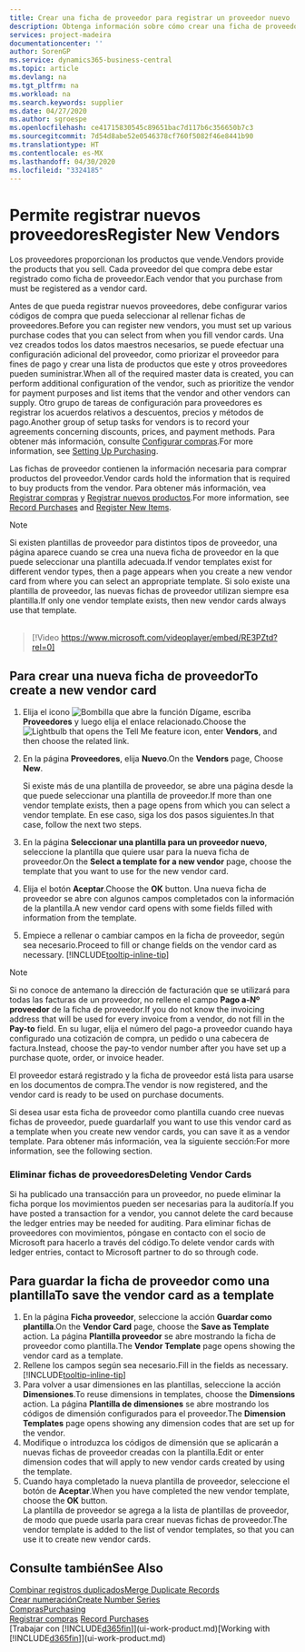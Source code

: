 ```yaml
---
title: Crear una ficha de proveedor para registrar un proveedor nuevo | Documentos de Microsoft
description: Obtenga información sobre cómo crear una ficha de proveedor para registrar un nuevo proveedor.
services: project-madeira
documentationcenter: ''
author: SorenGP
ms.service: dynamics365-business-central
ms.topic: article
ms.devlang: na
ms.tgt_pltfrm: na
ms.workload: na
ms.search.keywords: supplier
ms.date: 04/27/2020
ms.author: sgroespe
ms.openlocfilehash: ce41715830545c89651bac7d117b6c356650b7c3
ms.sourcegitcommit: 7d54d8abe52e0546378cf760f5082f46e8441b90
ms.translationtype: HT
ms.contentlocale: es-MX
ms.lasthandoff: 04/30/2020
ms.locfileid: "3324185"
---
```

# <a name="register-new-vendors"></a><span data-ttu-id="ac025-103">Permite registrar nuevos proveedores</span><span class="sxs-lookup"><span data-stu-id="ac025-103">Register New Vendors</span></span>
<span data-ttu-id="ac025-104">Los proveedores proporcionan los productos que vende.</span><span class="sxs-lookup"><span data-stu-id="ac025-104">Vendors provide the products that you sell.</span></span> <span data-ttu-id="ac025-105">Cada proveedor del que compra debe estar registrado como ficha de proveedor.</span><span class="sxs-lookup"><span data-stu-id="ac025-105">Each vendor that you purchase from must be registered as a vendor card.</span></span>

<span data-ttu-id="ac025-106">Antes de que pueda registrar nuevos proveedores, debe configurar varios códigos de compra que pueda seleccionar al rellenar fichas de proveedores.</span><span class="sxs-lookup"><span data-stu-id="ac025-106">Before you can register new vendors, you must set up various purchase codes that you can select from when you fill vendor cards.</span></span> <span data-ttu-id="ac025-107">Una vez creados todos los datos maestros necesarios, se puede efectuar una configuración adicional del proveedor, como priorizar el proveedor para fines de pago y crear una lista de productos que este y otros proveedores pueden suministrar.</span><span class="sxs-lookup"><span data-stu-id="ac025-107">When all of the required master data is created, you can perform additional configuration of the vendor, such as prioritize the vendor for payment purposes and list items that the vendor and other vendors can supply.</span></span> <span data-ttu-id="ac025-108">Otro grupo de tareas de configuración para proveedores es registrar los acuerdos relativos a descuentos, precios y métodos de pago.</span><span class="sxs-lookup"><span data-stu-id="ac025-108">Another group of setup tasks for vendors is to record your agreements concerning discounts, prices, and payment methods.</span></span> <span data-ttu-id="ac025-109">Para obtener más información, consulte [Configurar compras](purchasing-setup-purchasing.md).</span><span class="sxs-lookup"><span data-stu-id="ac025-109">For more information, see [Setting Up Purchasing](purchasing-setup-purchasing.md).</span></span>

<span data-ttu-id="ac025-110">Las fichas de proveedor contienen la información necesaria para comprar productos del proveedor.</span><span class="sxs-lookup"><span data-stu-id="ac025-110">Vendor cards hold the information that is required to buy products from the vendor.</span></span> <span data-ttu-id="ac025-111">Para obtener más información, vea [Registrar compras](purchasing-how-record-purchases.md) y [Registrar nuevos productos](inventory-how-register-new-items.md).</span><span class="sxs-lookup"><span data-stu-id="ac025-111">For more information, see [Record Purchases](purchasing-how-record-purchases.md) and [Register New Items](inventory-how-register-new-items.md).</span></span>

> [!NOTE]  
>   <span data-ttu-id="ac025-112">Si existen plantillas de proveedor para distintos tipos de proveedor, una página aparece cuando se crea una nueva ficha de proveedor en la que puede seleccionar una plantilla adecuada.</span><span class="sxs-lookup"><span data-stu-id="ac025-112">If vendor templates exist for different vendor types, then a page appears when you create a new vendor card from where you can select an appropriate template.</span></span> <span data-ttu-id="ac025-113">Si solo existe una plantilla de proveedor, las nuevas fichas de proveedor utilizan siempre esa plantilla.</span><span class="sxs-lookup"><span data-stu-id="ac025-113">If only one vendor template exists, then new vendor cards always use that template.</span></span>
<br><br>  

> [!Video https://www.microsoft.com/videoplayer/embed/RE3PZtd?rel=0]

## <a name="to-create-a-new-vendor-card"></a><span data-ttu-id="ac025-114">Para crear una nueva ficha de proveedor</span><span class="sxs-lookup"><span data-stu-id="ac025-114">To create a new vendor card</span></span>
1. <span data-ttu-id="ac025-115">Elija el icono ![Bombilla que abre la función Dígame](media/ui-search/search_small.png "Dígame qué desea hacer"), escriba **Proveedores** y luego elija el enlace relacionado.</span><span class="sxs-lookup"><span data-stu-id="ac025-115">Choose the ![Lightbulb that opens the Tell Me feature](media/ui-search/search_small.png "Tell me what you want to do") icon, enter **Vendors**, and then choose the related link.</span></span>  
2. <span data-ttu-id="ac025-116">En la página **Proveedores**, elija **Nuevo**.</span><span class="sxs-lookup"><span data-stu-id="ac025-116">On the **Vendors** page, Choose **New**.</span></span>

    <span data-ttu-id="ac025-117">Si existe más de una plantilla de proveedor, se abre una página desde la que puede seleccionar una plantilla de proveedor.</span><span class="sxs-lookup"><span data-stu-id="ac025-117">If more than one vendor template exists, then a page opens from which you can select a vendor template.</span></span> <span data-ttu-id="ac025-118">En ese caso, siga los dos pasos siguientes.</span><span class="sxs-lookup"><span data-stu-id="ac025-118">In that case, follow the next two steps.</span></span>
3. <span data-ttu-id="ac025-119">En la página **Seleccionar una plantilla para un proveedor nuevo**, seleccione la plantilla que quiere usar para la nueva ficha de proveedor.</span><span class="sxs-lookup"><span data-stu-id="ac025-119">On the **Select a template for a new vendor** page, choose the template that you want to use for the new vendor card.</span></span>
4. <span data-ttu-id="ac025-120">Elija el botón **Aceptar**.</span><span class="sxs-lookup"><span data-stu-id="ac025-120">Choose the **OK** button.</span></span> <span data-ttu-id="ac025-121">Una nueva ficha de proveedor se abre con algunos campos completados con la información de la plantilla.</span><span class="sxs-lookup"><span data-stu-id="ac025-121">A new vendor card opens with some fields filled with information from the template.</span></span>
5. <span data-ttu-id="ac025-122">Empiece a rellenar o cambiar campos en la ficha de proveedor, según sea necesario.</span><span class="sxs-lookup"><span data-stu-id="ac025-122">Proceed to fill or change fields on the vendor card as necessary.</span></span> [!INCLUDE[tooltip-inline-tip](includes/tooltip-inline-tip_md.md)]

> [!NOTE]  
>   <span data-ttu-id="ac025-123">Si no conoce de antemano la dirección de facturación que se utilizará para todas las facturas de un proveedor, no rellene el campo **Pago a-Nº proveedor** de la ficha de proveedor.</span><span class="sxs-lookup"><span data-stu-id="ac025-123">If you do not know the invoicing address that will be used for every invoice from a vendor, do not fill in the **Pay-to** field.</span></span> <span data-ttu-id="ac025-124">En su lugar, elija el número del pago-a proveedor cuando haya configurado una cotización de compra, un pedido o una cabecera de factura.</span><span class="sxs-lookup"><span data-stu-id="ac025-124">Instead, choose the pay-to vendor number after you have set up a purchase quote, order, or invoice header.</span></span>

<span data-ttu-id="ac025-125">El proveedor estará registrado y la ficha de proveedor está lista para usarse en los documentos de compra.</span><span class="sxs-lookup"><span data-stu-id="ac025-125">The vendor is now registered, and the vendor card is ready to be used on purchase documents.</span></span>

<span data-ttu-id="ac025-126">Si desea usar esta ficha de proveedor como plantilla cuando cree nuevas fichas de proveedor, puede guardarla</span><span class="sxs-lookup"><span data-stu-id="ac025-126">If you want to use this vendor card as a template when you create new vendor cards, you can save it as a vendor template.</span></span> <span data-ttu-id="ac025-127">Para obtener más información, vea la siguiente sección:</span><span class="sxs-lookup"><span data-stu-id="ac025-127">For more information, see the following section.</span></span>

### <a name="deleting-vendor-cards"></a><span data-ttu-id="ac025-128">Eliminar fichas de proveedores</span><span class="sxs-lookup"><span data-stu-id="ac025-128">Deleting Vendor Cards</span></span>
<span data-ttu-id="ac025-129">Si ha publicado una transacción para un proveedor, no puede eliminar la ficha porque los movimientos pueden ser necesarias para la auditoría.</span><span class="sxs-lookup"><span data-stu-id="ac025-129">If you have posted a transaction for a vendor, you cannot delete the card because the ledger entries may be needed for auditing.</span></span> <span data-ttu-id="ac025-130">Para eliminar fichas de proveedores con movimientos, póngase en contacto con el socio de Microsoft para hacerlo a través del código.</span><span class="sxs-lookup"><span data-stu-id="ac025-130">To delete vendor cards with ledger entries, contact to Microsoft partner to do so through code.</span></span>

## <a name="to-save-the-vendor-card-as-a-template"></a><span data-ttu-id="ac025-131">Para guardar la ficha de proveedor como una plantilla</span><span class="sxs-lookup"><span data-stu-id="ac025-131">To save the vendor card as a template</span></span>
1. <span data-ttu-id="ac025-132">En la página **Ficha proveedor**, seleccione la acción **Guardar como plantilla**.</span><span class="sxs-lookup"><span data-stu-id="ac025-132">On the **Vendor Card** page, choose the **Save as Template** action.</span></span> <span data-ttu-id="ac025-133">La página **Plantilla proveedor** se abre mostrando la ficha de proveedor como plantilla.</span><span class="sxs-lookup"><span data-stu-id="ac025-133">The **Vendor Template** page opens showing the vendor card as a template.</span></span>
2. <span data-ttu-id="ac025-134">Rellene los campos según sea necesario.</span><span class="sxs-lookup"><span data-stu-id="ac025-134">Fill in the fields as necessary.</span></span> [!INCLUDE[tooltip-inline-tip](includes/tooltip-inline-tip_md.md)]
3. <span data-ttu-id="ac025-135">Para volver a usar dimensiones en las plantillas, seleccione la acción **Dimensiones**.</span><span class="sxs-lookup"><span data-stu-id="ac025-135">To reuse dimensions in templates, choose the **Dimensions** action.</span></span> <span data-ttu-id="ac025-136">La página **Plantilla de dimensiones** se abre mostrando los códigos de dimensión configurados para el proveedor.</span><span class="sxs-lookup"><span data-stu-id="ac025-136">The **Dimension Templates** page opens showing any dimension codes that are set up for the vendor.</span></span>
4. <span data-ttu-id="ac025-137">Modifique o introduzca los códigos de dimensión que se aplicarán a nuevas fichas de proveedor creadas con la plantilla.</span><span class="sxs-lookup"><span data-stu-id="ac025-137">Edit or enter dimension codes that will apply to new vendor cards created by using the template.</span></span>
5. <span data-ttu-id="ac025-138">Cuando haya completado la nueva plantilla de proveedor, seleccione el botón de **Aceptar**.</span><span class="sxs-lookup"><span data-stu-id="ac025-138">When you have completed the new vendor template, choose the **OK** button.</span></span>  
   <span data-ttu-id="ac025-139">La plantilla de proveedor se agrega a la lista de plantillas de proveedor, de modo que puede usarla para crear nuevas fichas de proveedor.</span><span class="sxs-lookup"><span data-stu-id="ac025-139">The vendor template is added to the list of vendor templates, so that you can use it to create new vendor cards.</span></span>

## <a name="see-also"></a><span data-ttu-id="ac025-140">Consulte también</span><span class="sxs-lookup"><span data-stu-id="ac025-140">See Also</span></span>
[<span data-ttu-id="ac025-141">Combinar registros duplicados</span><span class="sxs-lookup"><span data-stu-id="ac025-141">Merge Duplicate Records</span></span>](sales-how-merge-duplicate-records.md)  
[<span data-ttu-id="ac025-142">Crear numeración</span><span class="sxs-lookup"><span data-stu-id="ac025-142">Create Number Series</span></span>](ui-create-number-series.md)  
[<span data-ttu-id="ac025-143">Compras</span><span class="sxs-lookup"><span data-stu-id="ac025-143">Purchasing</span></span>](purchasing-manage-purchasing.md)  
<span data-ttu-id="ac025-144">[Registrar compras](purchasing-how-record-purchases.md) </span><span class="sxs-lookup"><span data-stu-id="ac025-144">[Record Purchases](purchasing-how-record-purchases.md) </span></span>  
<span data-ttu-id="ac025-145">[Trabajar con [!INCLUDE[d365fin](includes/d365fin_md.md)]](ui-work-product.md)</span><span class="sxs-lookup"><span data-stu-id="ac025-145">[Working with [!INCLUDE[d365fin](includes/d365fin_md.md)]](ui-work-product.md)</span></span>  
